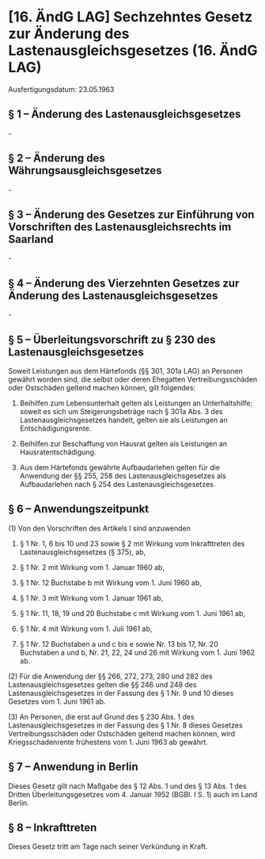 # [16. ÄndG LAG] Sechzehntes Gesetz zur Änderung des Lastenausgleichsgesetzes  (16. ÄndG LAG)

Ausfertigungsdatum: 23.05.1963

 

## § 1 – Änderung des Lastenausgleichsgesetzes

\-


## § 2 – Änderung des Währungsausgleichsgesetzes

\-


## § 3 – Änderung des Gesetzes zur Einführung von Vorschriften des Lastenausgleichsrechts im Saarland

\-


## § 4 – Änderung des Vierzehnten Gesetzes zur Änderung des Lastenausgleichsgesetzes

\-


## § 5 – Überleitungsvorschrift zu § 230 des Lastenausgleichsgesetzes

Soweit Leistungen aus dem Härtefonds (§§ 301, 301a LAG) an Personen gewährt worden sind, die selbst oder deren Ehegatten Vertreibungsschäden oder Ostschäden geltend machen können, gilt folgendes:

1. Beihilfen zum Lebensunterhalt gelten als Leistungen an Unterhaltshilfe; soweit es sich um Steigerungsbeträge nach § 301a Abs. 3 des Lastenausgleichsgesetzes handelt, gelten sie als Leistungen an Entschädigungsrente.

2. Beihilfen zur Beschaffung von Hausrat gelten als Leistungen an Hausratentschädigung.

3. Aus dem Härtefonds gewährte Aufbaudarlehen gelten für die Anwendung der §§ 255, 258 des Lastenausgleichsgesetzes als Aufbaudarlehen nach § 254 des Lastenausgleichsgesetzes.


## § 6 – Anwendungszeitpunkt

(1) Von den Vorschriften des Artikels I sind anzuwenden

1. § 1 Nr. 1, 6 bis 10 und 23 sowie § 2 mit Wirkung vom Inkrafttreten des Lastenausgleichsgesetzes (§ 375), ab,

2. § 1 Nr. 2 mit Wirkung vom 1. Januar 1960 ab,

3. § 1 Nr. 12 Buchstabe b mit Wirkung vom 1. Juni 1960 ab,

4. § 1 Nr. 3 mit Wirkung vom 1. Januar 1961 ab,

5. § 1 Nr. 11, 18, 19 und 20 Buchstabe c mit Wirkung vom 1. Juni 1961 ab,

6. § 1 Nr. 4 mit Wirkung vom 1. Juli 1961 ab,

7. § 1 Nr. 12 Buchstaben a und c bis e sowie Nr. 13 bis 17, Nr. 20 Buchstaben a und b, Nr. 21, 22, 24 und 26 mit Wirkung vom 1. Juni 1962 ab.

(2) Für die Anwendung der §§ 266, 272, 273, 280 und 282 des Lastenausgleichsgesetzes gelten die §§ 246 und 248 des Lastenausgleichsgesetzes in der Fassung des § 1 Nr. 9 und 10 dieses Gesetzes vom 1. Juni 1961 ab.

(3) An Personen, die erst auf Grund des § 230 Abs. 1 des Lastenausgleichsgesetzes in der Fassung des § 1 Nr. 8 dieses Gesetzes Vertreibungsschäden oder Ostschäden geltend machen können, wird Kriegsschadenrente frühestens vom 1. Juni 1963 ab gewährt.


## § 7 – Anwendung in Berlin

Dieses Gesetz gilt nach Maßgabe des § 12 Abs. 1 und des § 13 Abs. 1 des Dritten Überleitungsgesetzes vom 4. Januar 1952 (BGBl. I S. 1) auch im Land Berlin.


## § 8 – Inkrafttreten

Dieses Gesetz tritt am Tage nach seiner Verkündung in Kraft.
